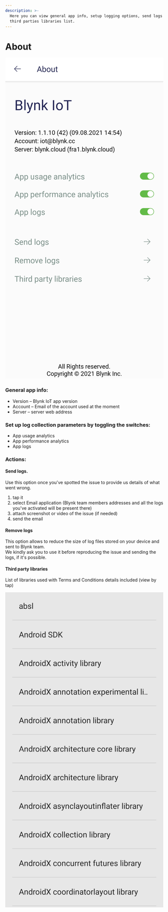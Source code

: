 ```yaml
---
description: >-
  Here you can view general app info, setup logging options, send logs and view
  third parties libraries list.
---
```


# About

![About screen](../../.gitbook/assets/screenshot_2021-08-10-12-42-08-42.jpg)

### General app info: 

* Version – Blynk IoT app version
* Account – Email of the account used at the moment
* Server – server web address

### Set up log collection parameters by toggling the switches:

* App usage analytics
* App performance analytics
* App logs

### Actions:

#### Send logs.

Use this option once you've spotted the issue to provide us details of what went wrong.

1. tap it
2. select Email application \(Blynk team members addresses and all the logs you've activated will be present there\)
3. attach screenshot or video of the issue \(if needed\)
4. send the email

#### Remove logs

This option allows to reduce the size of log files stored on your device and sent to Blynk team.  
We kindly ask you to use it before reproducing the issue and sending the logs, if it's possible.

#### Third party libraries

List of libraries used with Terms and Conditions details included \(view by tap\)

![Third parties libraries list \(scrollable\)](../../.gitbook/assets/screenshot_2021-08-10-13-05-29-16.jpg)

